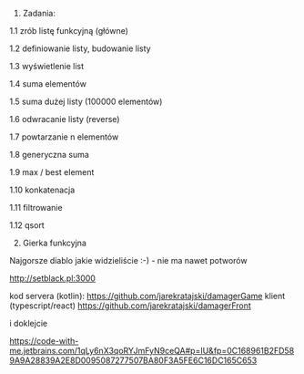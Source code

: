 1. Zadania:

1.1 zrób listę funkcyjną (główne)

1.2 definiowanie listy, budowanie listy

1.3 wyświetlenie list

1.4 suma elementów

1.5 suma dużej listy (100000 elementów)

1.6 odwracanie listy (reverse)

1.7 powtarzanie  n elementów

1.8 generyczna suma

1.9 max / best element

1.10 konkatenacja

1.11 filtrowanie

1.12 qsort


2. Gierka funkcyjna

Najgorsze diablo jakie widzieliście :-) - nie ma nawet potworów

http://setblack.pl:3000

kod servera (kotlin):
https://github.com/jarekratajski/damagerGame
klient (typescript/react)
https://github.com/jarekratajski/damagerFront



i doklejcie 

https://code-with-me.jetbrains.com/1qLy6nX3qoRYJmFyN9ceQA#p=IU&fp=0C168961B2FD589A9A28839A2E8D0095087277507BA80F3A5FE6C16DC165C653
